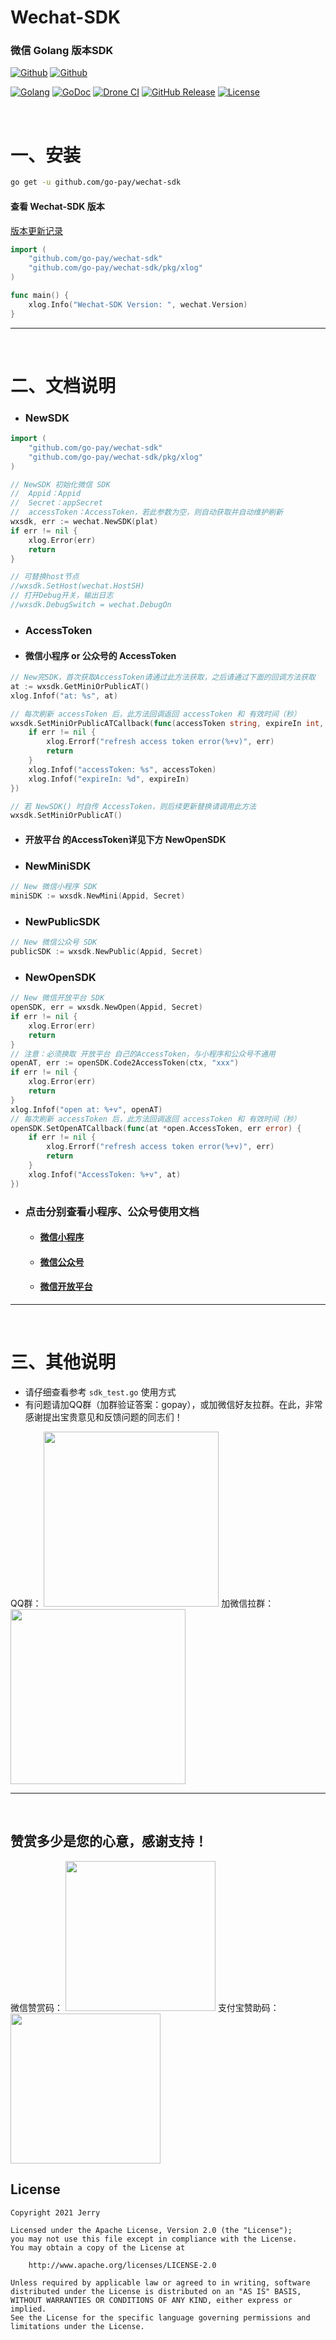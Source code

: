 # Wechat-SDK

### 微信 Golang 版本SDK

[![Github](https://img.shields.io/github/followers/iGoogle-ink?label=Follow&style=social)](https://github.com/iGoogle-ink)
[![Github](https://img.shields.io/github/forks/go-pay/wechat-sdk?label=Fork&style=social)](https://github.com/go-pay/wechat-sdk/fork)

[![Golang](https://img.shields.io/badge/golang-1.16-brightgreen.svg)](https://golang.google.cn)
[![GoDoc](https://img.shields.io/badge/doc-pkg.go.dev-informational.svg)](https://pkg.go.dev/github.com/go-pay/wechat-sdk)
[![Drone CI](https://cloud.drone.io/api/badges/go-pay/wechat-sdk/status.svg)](https://cloud.drone.io/go-pay/wechat-sdk)
[![GitHub Release](https://img.shields.io/github/v/release/go-pay/wechat-sdk)](https://github.com/go-pay/wechat-sdk/releases)
[![License](https://img.shields.io/github/license/go-pay/wechat-sdk)](https://www.apache.org/licenses/LICENSE-2.0)

<br>

# 一、安装

```bash
go get -u github.com/go-pay/wechat-sdk
```

#### 查看 Wechat-SDK 版本

[版本更新记录](https://github.com/go-pay/wechat-sdk/blob/main/release_note.txt)

```go
import (
    "github.com/go-pay/wechat-sdk"
    "github.com/go-pay/wechat-sdk/pkg/xlog"
)

func main() {
    xlog.Info("Wechat-SDK Version: ", wechat.Version)
}
```

---

<br>

# 二、文档说明

- ### NewSDK

```go
import (
    "github.com/go-pay/wechat-sdk"
    "github.com/go-pay/wechat-sdk/pkg/xlog"
)

// NewSDK 初始化微信 SDK
//  Appid：Appid
//  Secret：appSecret
//  accessToken：AccessToken，若此参数为空，则自动获取并自动维护刷新
wxsdk, err := wechat.NewSDK(plat)
if err != nil {
    xlog.Error(err)
    return
}

// 可替换host节点
//wxsdk.SetHost(wechat.HostSH)
// 打开Debug开关，输出日志
//wxsdk.DebugSwitch = wechat.DebugOn
```

- ### AccessToken

- #### 微信小程序 or 公众号的 AccessToken
```go
// New完SDK，首次获取AccessToken请通过此方法获取，之后请通过下面的回调方法获取
at := wxsdk.GetMiniOrPublicAT()
xlog.Infof("at: %s", at)

// 每次刷新 accessToken 后，此方法回调返回 accessToken 和 有效时间（秒）
wxsdk.SetMiniOrPublicATCallback(func(accessToken string, expireIn int, err error) {
    if err != nil {
        xlog.Errorf("refresh access token error(%+v)", err)
        return
    }
    xlog.Infof("accessToken: %s", accessToken)
    xlog.Infof("expireIn: %d", expireIn)
})

// 若 NewSDK() 时自传 AccessToken，则后续更新替换请调用此方法
wxsdk.SetMiniOrPublicAT()
```

- #### 开放平台 的AccessToken详见下方 NewOpenSDK

- ### NewMiniSDK

```go
// New 微信小程序 SDK
miniSDK := wxsdk.NewMini(Appid, Secret)
```

- ### NewPublicSDK

```go
// New 微信公众号 SDK
publicSDK := wxsdk.NewPublic(Appid, Secret)
```

- ### NewOpenSDK

```go
// New 微信开放平台 SDK
openSDK, err = wxsdk.NewOpen(Appid, Secret)
if err != nil {
    xlog.Error(err)
    return
}
// 注意：必须换取 开放平台 自己的AccessToken，与小程序和公众号不通用
openAT, err := openSDK.Code2AccessToken(ctx, "xxx")
if err != nil {
    xlog.Error(err)
    return
}
xlog.Infof("open at: %+v", openAT)
// 每次刷新 accessToken 后，此方法回调返回 accessToken 和 有效时间（秒）
openSDK.SetOpenATCallback(func(at *open.AccessToken, err error) {
    if err != nil {
        xlog.Errorf("refresh access token error(%+v)", err)
        return
    }
    xlog.Infof("AccessToken: %+v", at)
})
```

- ### 点击分别查看小程序、公众号使用文档

  * #### [微信小程序](https://github.com/go-pay/wechat-sdk/blob/main/doc/mini.md)
  * #### [微信公众号](https://github.com/go-pay/wechat-sdk/blob/main/doc/public.md)
  * #### [微信开放平台](https://github.com/go-pay/wechat-sdk/blob/main/doc/open.md)

---

<br>

# 三、其他说明

* 请仔细查看参考 `sdk_test.go` 使用方式
* 有问题请加QQ群（加群验证答案：gopay），或加微信好友拉群。在此，非常感谢提出宝贵意见和反馈问题的同志们！

QQ群：
<img width="280" height="280" src="https://raw.githubusercontent.com/go-pay/wechat-sdk/main/qq_gopay.png"/>
加微信拉群：
<img width="280" height="280" src="https://raw.githubusercontent.com/go-pay/wechat-sdk/main/wechat_jerry.png"/>

---

<br>

## 赞赏多少是您的心意，感谢支持！

微信赞赏码： <img width="240" height="240" src="https://raw.githubusercontent.com/go-pay/gopay/main/zanshang.png"/>
支付宝赞助码： <img width="240" height="240" src="https://raw.githubusercontent.com/go-pay/gopay/main/zanshang_zfb.png"/>

## License

```
Copyright 2021 Jerry

Licensed under the Apache License, Version 2.0 (the "License");
you may not use this file except in compliance with the License.
You may obtain a copy of the License at

    http://www.apache.org/licenses/LICENSE-2.0

Unless required by applicable law or agreed to in writing, software
distributed under the License is distributed on an "AS IS" BASIS,
WITHOUT WARRANTIES OR CONDITIONS OF ANY KIND, either express or implied.
See the License for the specific language governing permissions and
limitations under the License.
```